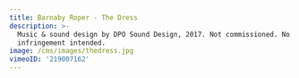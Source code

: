 ```yaml
---
title: Barnaby Roper - The Dress
description: >-
  Music & sound design by DPO Sound Design, 2017. Not commissioned. No copyright
  infringement intended.
image: /cms/images/thedress.jpg
vimeoID: '219007162'
---
```



